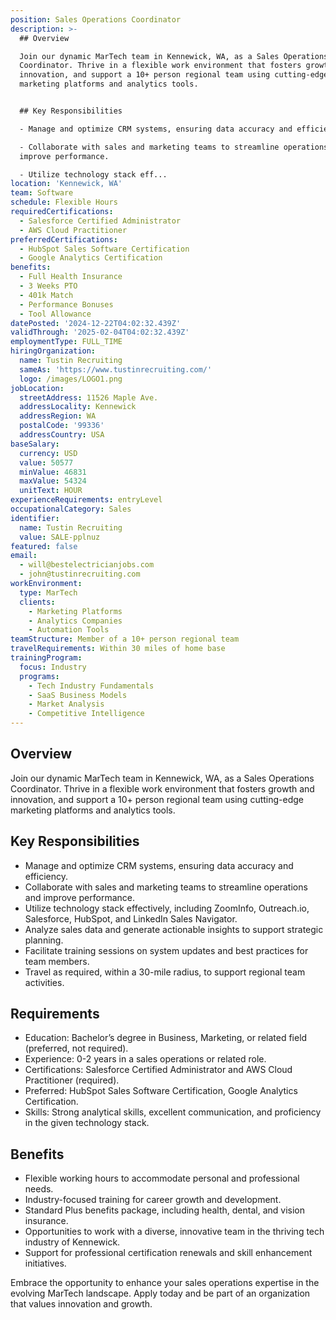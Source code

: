 ```yaml
---
position: Sales Operations Coordinator
description: >-
  ## Overview  

  Join our dynamic MarTech team in Kennewick, WA, as a Sales Operations
  Coordinator. Thrive in a flexible work environment that fosters growth and
  innovation, and support a 10+ person regional team using cutting-edge
  marketing platforms and analytics tools.


  ## Key Responsibilities  

  - Manage and optimize CRM systems, ensuring data accuracy and efficiency.  

  - Collaborate with sales and marketing teams to streamline operations and
  improve performance.  

  - Utilize technology stack eff...
location: 'Kennewick, WA'
team: Software
schedule: Flexible Hours
requiredCertifications:
  - Salesforce Certified Administrator
  - AWS Cloud Practitioner
preferredCertifications:
  - HubSpot Sales Software Certification
  - Google Analytics Certification
benefits:
  - Full Health Insurance
  - 3 Weeks PTO
  - 401k Match
  - Performance Bonuses
  - Tool Allowance
datePosted: '2024-12-22T04:02:32.439Z'
validThrough: '2025-02-04T04:02:32.439Z'
employmentType: FULL_TIME
hiringOrganization:
  name: Tustin Recruiting
  sameAs: 'https://www.tustinrecruiting.com/'
  logo: /images/LOGO1.png
jobLocation:
  streetAddress: 11526 Maple Ave.
  addressLocality: Kennewick
  addressRegion: WA
  postalCode: '99336'
  addressCountry: USA
baseSalary:
  currency: USD
  value: 50577
  minValue: 46831
  maxValue: 54324
  unitText: HOUR
experienceRequirements: entryLevel
occupationalCategory: Sales
identifier:
  name: Tustin Recruiting
  value: SALE-pplnuz
featured: false
email:
  - will@bestelectricianjobs.com
  - john@tustinrecruiting.com
workEnvironment:
  type: MarTech
  clients:
    - Marketing Platforms
    - Analytics Companies
    - Automation Tools
teamStructure: Member of a 10+ person regional team
travelRequirements: Within 30 miles of home base
trainingProgram:
  focus: Industry
  programs:
    - Tech Industry Fundamentals
    - SaaS Business Models
    - Market Analysis
    - Competitive Intelligence
---
```




## Overview  
Join our dynamic MarTech team in Kennewick, WA, as a Sales Operations Coordinator. Thrive in a flexible work environment that fosters growth and innovation, and support a 10+ person regional team using cutting-edge marketing platforms and analytics tools.

## Key Responsibilities  
- Manage and optimize CRM systems, ensuring data accuracy and efficiency.  
- Collaborate with sales and marketing teams to streamline operations and improve performance.  
- Utilize technology stack effectively, including ZoomInfo, Outreach.io, Salesforce, HubSpot, and LinkedIn Sales Navigator.  
- Analyze sales data and generate actionable insights to support strategic planning.  
- Facilitate training sessions on system updates and best practices for team members.  
- Travel as required, within a 30-mile radius, to support regional team activities.  

## Requirements  
- Education: Bachelor’s degree in Business, Marketing, or related field (preferred, not required).  
- Experience: 0-2 years in a sales operations or related role.  
- Certifications: Salesforce Certified Administrator and AWS Cloud Practitioner (required).  
- Preferred: HubSpot Sales Software Certification, Google Analytics Certification.  
- Skills: Strong analytical skills, excellent communication, and proficiency in the given technology stack.  

## Benefits  
- Flexible working hours to accommodate personal and professional needs.  
- Industry-focused training for career growth and development.  
- Standard Plus benefits package, including health, dental, and vision insurance.  
- Opportunities to work with a diverse, innovative team in the thriving tech industry of Kennewick.  
- Support for professional certification renewals and skill enhancement initiatives.  

Embrace the opportunity to enhance your sales operations expertise in the evolving MarTech landscape. Apply today and be part of an organization that values innovation and growth.
